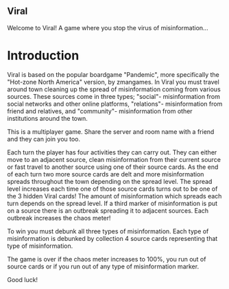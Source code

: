## Viral
Welcome to Viral! A game where you stop the virus of misinformation...

# Introduction

Viral is based on the popular boardgame "Pandemic", more specifically the "Hot-zone North America" version, by zmangames. In Viral you must travel around town cleaning up the spread of misinformation coming from various sources. These sources come in three types; "social"- misinformation from social networks and other online platforms, "relations"- misinformation from friend and relatives, and "community"- misinformation from other institutions around the town.

This is a multiplayer game. Share the server and room name with a friend and they can join you too.

Each turn the player has four activities they can carry out. They can either move to an adjacent source, clean misinformation from their current source or fast travel to another source using one of their source cards. As the end of each turn two more source cards are delt and more misinformation spreads throughout the town depending on the spread level. The spread level increases each time one of those source cards turns out to be one of the 3 hidden Viral cards! The amount of misinformation which spreads each turn depends on the spread level. If a third marker of misinformation is put on a source there is an outbreak spreading it to adjacent sources. Each outbreak increases the chaos meter!

To win you must debunk all three types of misinformation. Each type of misinformation is debunked by collection 4 source cards representing that type of misinformation.

The game is over if the chaos meter increases to 100%, you run out of source cards or if you run out of any type of misinformation marker. 

Good luck!

